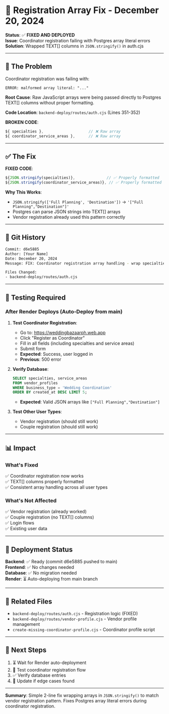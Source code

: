 # 🎉 Registration Array Fix - December 20, 2024

**Status**: ✅ **FIXED AND DEPLOYED**  
**Issue**: Coordinator registration failing with Postgres array literal errors  
**Solution**: Wrapped TEXT[] columns in `JSON.stringify()` in auth.cjs

---

## 🐛 The Problem

Coordinator registration was failing with:
```
ERROR: malformed array literal: "..."
```

**Root Cause**: Raw JavaScript arrays were being passed directly to Postgres TEXT[] columns without proper formatting.

**Code Location**: `backend-deploy/routes/auth.cjs` (Lines 351-352)

**BROKEN CODE**:
```javascript
${ specialties },                    // ❌ Raw array
${ coordinator_service_areas },      // ❌ Raw array
```

---

## ✅ The Fix

**FIXED CODE**:
```javascript
${JSON.stringify(specialties)},              // ✅ Properly formatted
${JSON.stringify(coordinator_service_areas)}, // ✅ Properly formatted
```

**Why This Works**:
- `JSON.stringify(['Full Planning', 'Destination'])` → `'["Full Planning","Destination"]'`
- Postgres can parse JSON strings into TEXT[] arrays
- Vendor registration already used this pattern correctly

---

## 📝 Git History

```bash
Commit: d6e5885
Author: [Your Name]
Date: December 20, 2024
Message: FIX: Coordinator registration array handling - wrap specialties and service_areas in JSON.stringify to prevent Postgres array literal errors

Files Changed:
- backend-deploy/routes/auth.cjs
```

---

## 🧪 Testing Required

### After Render Deploys (Auto-Deploy from main)

1. **Test Coordinator Registration**:
   - Go to: https://weddingbazaarph.web.app
   - Click "Register as Coordinator"
   - Fill in all fields (including specialties and service areas)
   - Submit form
   - **Expected**: Success, user logged in
   - **Previous**: 500 error

2. **Verify Database**:
   ```sql
   SELECT specialties, service_areas 
   FROM vendor_profiles 
   WHERE business_type = 'Wedding Coordination'
   ORDER BY created_at DESC LIMIT 5;
   ```
   - **Expected**: Valid JSON arrays like `["Full Planning","Destination"]`

3. **Test Other User Types**:
   - Vendor registration (should still work)
   - Couple registration (should still work)

---

## 📊 Impact

### What's Fixed
✅ Coordinator registration now works  
✅ TEXT[] columns properly formatted  
✅ Consistent array handling across all user types

### What's Not Affected
✅ Vendor registration (already worked)  
✅ Couple registration (no TEXT[] columns)  
✅ Login flows  
✅ Existing user data

---

## 🚀 Deployment Status

**Backend**: ✅ Ready (commit d6e5885 pushed to main)  
**Frontend**: ✅ No changes needed  
**Database**: ✅ No migration needed  
**Render**: ⏳ Auto-deploying from main branch

---

## 🔧 Related Files

- `backend-deploy/routes/auth.cjs` - Registration logic (FIXED)
- `backend-deploy/routes/vendor-profile.cjs` - Vendor profile management
- `create-missing-coordinator-profile.cjs` - Coordinator profile script

---

## 🎯 Next Steps

1. ⏳ Wait for Render auto-deployment
2. 🧪 Test coordinator registration flow
3. ✅ Verify database entries
4. 📝 Update if edge cases found

---

**Summary**: Simple 2-line fix wrapping arrays in `JSON.stringify()` to match vendor registration pattern. Fixes Postgres array literal errors during coordinator registration.
